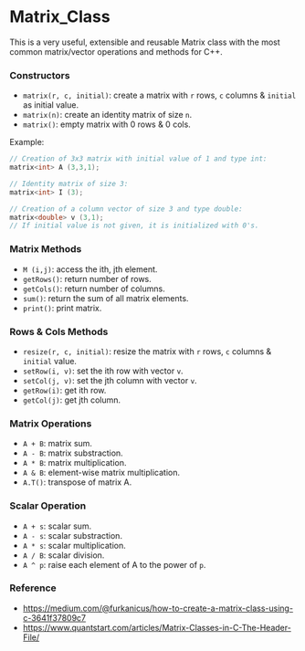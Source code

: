 # Matrix_Class
This is a very useful, extensible and reusable Matrix class with the most common matrix/vector operations and methods for C++.

### Constructors
* `matrix(r, c, initial)`: create a matrix with `r` rows, `c` columns & `initial` as initial value.
* `matrix(n)`: create an identity matrix of size `n`.
* `matrix()`: empty matrix with 0 rows & 0 cols.

Example:
```c++
// Creation of 3x3 matrix with initial value of 1 and type int:
matrix<int> A (3,3,1);

// Identity matrix of size 3:
matrix<int> I (3);

// Creation of a column vector of size 3 and type double:
matrix<double> v (3,1);
// If initial value is not given, it is initialized with 0's.
```

### Matrix Methods
* `M (i,j)`: access the ith, jth element.
* `getRows()`: return number of rows.
* `getCols()`: return number of columns.
* `sum()`: return the sum of all matrix elements.
* `print()`: print matrix.

### Rows & Cols Methods
* `resize(r, c, initial)`: resize the matrix with `r` rows, `c` columns & `initial` value.
* `setRow(i, v)`: set the ith row with vector `v`.
* `setCol(j, v)`: set the jth column with vector `v`.
* `getRow(i)`: get ith row.
* `getCol(j)`: get jth column.

### Matrix Operations
* `A + B`: matrix sum.
* `A - B`: matrix substraction.
* `A * B`: matrix multiplication.
* `A & B`: element-wise matrix multiplication.
* `A.T()`: transpose of matrix A.

### Scalar Operation
* `A + s`: scalar sum.
* `A - s`: scalar substraction.
* `A * s`: scalar multiplication.
* `A / B`: scalar division.
* `A ^ p`: raise each element of A to the power of `p`.

### Reference
* https://medium.com/@furkanicus/how-to-create-a-matrix-class-using-c-3641f37809c7
* https://www.quantstart.com/articles/Matrix-Classes-in-C-The-Header-File/

